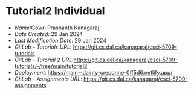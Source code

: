 # Tutorial2 Individual
* *Name*:Gowri Prashanth Kanagaraj
* *Date Created*: 29 Jan 2024
* *Last Modification Date*: 29 Jan 2024
* *GitLab - Tutorials URL*: <https://git.cs.dal.ca/kanagaraj/csci-5709-tutorials>
* *GitLab - Tutorial 2 URL*:<https://git.cs.dal.ca/kanagaraj/csci-5709-tutorials/-/tree/main/tutorial2>
 * *Deployment*: <https://main--dainty-creponne-0ff5d6.netlify.app/>
 * *GitLab - Assignments URL*: <https://git.cs.dal.ca/kanagaraj/csci-5709-assignments>